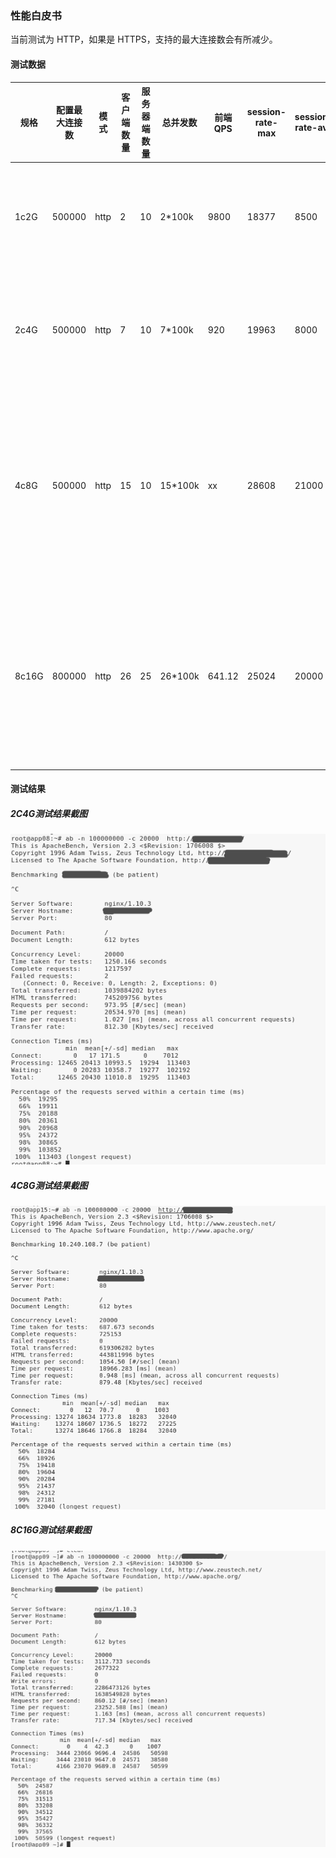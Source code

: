### 性能白皮书

当前测试为 HTTP，如果是 HTTPS，支持的最大连接数会有所减少。

#### 测试数据

| 规格  | 配置最大连接数 | 模式 | 客户端数量 | 服务器端数量 | 总并发数 | 前端QPS | session-rate-max | session-rate-avg | 最大支持session-max | 平均支持session-max | 错误数量 | 描述                                                         |
| ----- | -------------- | ---- | ---------- | ------------ | -------- | ------- | ---------------- | ---------------- | ------------------- | ------------------- | -------- | ------------------------------------------------------------ |
| 1c2G  | 500000         | http | 2          | 10           | 2*100k   | 9800    | 18377            | 8500             | 50000               | 21000               | 0        | CPU基本没有空闲，建议限速session rate 5000，连接最大：5000   |
| 2c4G  | 500000         | http | 7          | 10           | 7*100k   | 920     | 19963            | 8000             | 200000              | 180000              | 0        | 最多支持7个客户端压测，再多系统就会出现wa迅速增加，而且sys也会增长 |
| 4c8G  | 500000         | http | 15         | 10           | 15*100k  | xx      | 28608            | 21000            | 360000              | 360000              | 0        | 建议限速session rate 400000，连接最大 400000，后端最大连接为 20000（继续压测的话，内存和HaProxy写入磁盘将会是瓶颈） |
| 8c16G | 800000         | http | 26         | 25           | 26*100k  | 641.12  | 25024            | 20000            | 70000               | 70000               | 0        | 建议限速session rate 700000，连接最大 700000，后端最大连接为 30000（继续压测的话，客户端程序报错，连接超时错误） |

#### 测试结果

##### 2C4G测试结果截图

![2c4g](pic\性能白皮书-2c4g.png)

##### 4C8G测试结果截图

![4c8g](pic\性能白皮书-4c8g.png)

##### 8C16G测试结果截图

![8c16g](pic\性能白皮书-8c16g.png)

